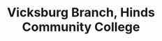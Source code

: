 ---
layout: repo
title: "Vicksburg Branch, Hinds Community College"
id: 23757
permalink: repos/23757/
---
